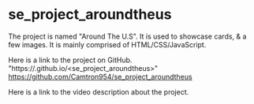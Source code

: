# se_project_aroundtheus

The project is named "Around The U.S".
It is used to showcase cards, & a few images.
It is mainly comprised of HTML/CSS/JavaScript.

Here is a link to the project on GitHub.
"https://<Camtron954>.github.io/<se_project_aroundtheus>"
https://github.com/Camtron954/se_project_aroundtheus

Here is a link to the video description about the project.
